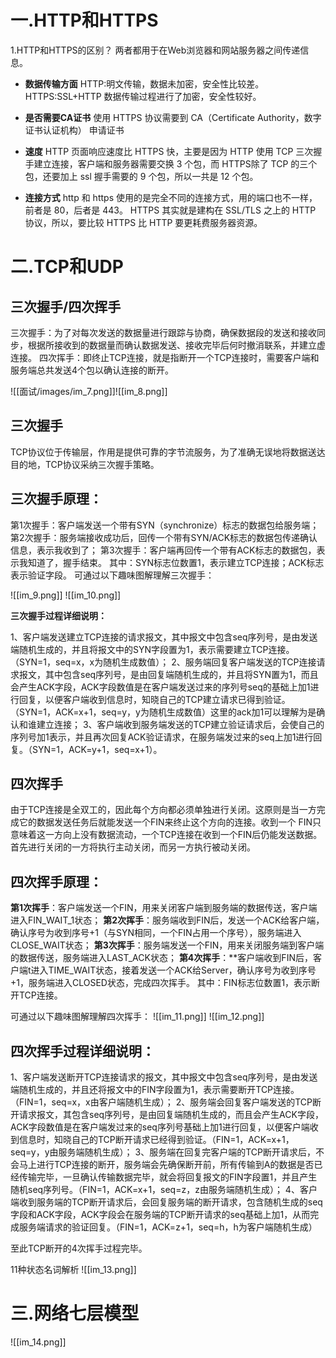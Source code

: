 # 一.HTTP和HTTPS

1.HTTP和HTTPS的区别？
两者都用于在Web浏览器和网站服务器之间传递信息。

- **数据传输方面**
HTTP:明文传输，数据未加密，安全性比较差。
HTTPS:SSL+HTTP 数据传输过程进行了加密，安全性较好。

- **是否需要CA证书**
使用 HTTPS 协议需要到 CA（Certificate Authority，数字证书认证机构） 申请证书

- **速度**
HTTP 页面响应速度比 HTTPS 快，主要是因为 HTTP 使用 TCP 三次握手建立连接，客户端和服务器需要交换 3 个包，而 HTTPS除了 TCP 的三个包，还要加上 ssl 握手需要的 9 个包，所以一共是 12 个包。

- **连接方式**
http 和 https 使用的是完全不同的连接方式，用的端口也不一样，前者是 80，后者是 443。
HTTPS 其实就是建构在 SSL/TLS 之上的 HTTP 协议，所以，要比较 HTTPS 比 HTTP 要更耗费服务器资源。

# 二.TCP和UDP

## 三次握手/四次挥手

三次握手：为了对每次发送的数据量进行跟踪与协商，确保数据段的发送和接收同步，根据所接收到的数据量而确认数据发送、接收完毕后何时撤消联系，并建立虚连接。
四次挥手：即终止TCP连接，就是指断开一个TCP连接时，需要客户端和服务端总共发送4个包以确认连接的断开。

![[面试/images/im_7.png]]![[im_8.png]]
## 三次握手

TCP协议位于传输层，作用是提供可靠的字节流服务，为了准确无误地将数据送达目的地，TCP协议采纳三次握手策略。

## 三次握手原理：

第1次握手：客户端发送一个带有SYN（synchronize）标志的数据包给服务端；
第2次握手：服务端接收成功后，回传一个带有SYN/ACK标志的数据包传递确认信息，表示我收到了；
第3次握手：客户端再回传一个带有ACK标志的数据包，表示我知道了，握手结束。
其中：SYN标志位数置1，表示建立TCP连接；ACK标志表示验证字段。
可通过以下趣味图解理解三次握手：

![[im_9.png]]
![[im_10.png]]

**三次握手过程详细说明：**

1、客户端发送建立TCP连接的请求报文，其中报文中包含seq序列号，是由发送端随机生成的，并且将报文中的SYN字段置为1，表示需要建立TCP连接。（SYN=1，seq=x，x为随机生成数值）；
2、服务端回复客户端发送的TCP连接请求报文，其中包含seq序列号，是由回复端随机生成的，并且将SYN置为1，而且会产生ACK字段，ACK字段数值是在客户端发送过来的序列号seq的基础上加1进行回复，以便客户端收到信息时，知晓自己的TCP建立请求已得到验证。（SYN=1，ACK=x+1，seq=y，y为随机生成数值）这里的ack加1可以理解为是确认和谁建立连接；
3、客户端收到服务端发送的TCP建立验证请求后，会使自己的序列号加1表示，并且再次回复ACK验证请求，在服务端发过来的seq上加1进行回复。（SYN=1，ACK=y+1，seq=x+1）。
## 四次挥手
由于TCP连接是全双工的，因此每个方向都必须单独进行关闭。这原则是当一方完成它的数据发送任务后就能发送一个FIN来终止这个方向的连接。收到一个 FIN只意味着这一方向上没有数据流动，一个TCP连接在收到一个FIN后仍能发送数据。首先进行关闭的一方将执行主动关闭，而另一方执行被动关闭。

## 四次挥手原理：

**第1次挥手**：客户端发送一个FIN，用来关闭客户端到服务端的数据传送，客户端进入FIN_WAIT_1状态；
**第2次挥手**：服务端收到FIN后，发送一个ACK给客户端，确认序号为收到序号+1（与SYN相同，一个FIN占用一个序号），服务端进入CLOSE_WAIT状态；
**第3次挥手**：服务端发送一个FIN，用来关闭服务端到客户端的数据传送，服务端进入LAST_ACK状态；
**第4次挥手**：**客户端收到FIN后，客户端t进入TIME_WAIT状态，接着发送一个ACK给Server，确认序号为收到序号+1，服务端进入CLOSED状态，完成四次挥手。
其中：FIN标志位数置1，表示断开TCP连接。

可通过以下趣味图解理解四次挥手：
![[im_11.png]]
![[im_12.png]]

## 四次挥手过程详细说明：

1、客户端发送断开TCP连接请求的报文，其中报文中包含seq序列号，是由发送端随机生成的，并且还将报文中的FIN字段置为1，表示需要断开TCP连接。（FIN=1，seq=x，x由客户端随机生成）；
2、服务端会回复客户端发送的TCP断开请求报文，其包含seq序列号，是由回复端随机生成的，而且会产生ACK字段，ACK字段数值是在客户端发过来的seq序列号基础上加1进行回复，以便客户端收到信息时，知晓自己的TCP断开请求已经得到验证。（FIN=1，ACK=x+1，seq=y，y由服务端随机生成）；
3、服务端在回复完客户端的TCP断开请求后，不会马上进行TCP连接的断开，服务端会先确保断开前，所有传输到A的数据是否已经传输完毕，一旦确认传输数据完毕，就会将回复报文的FIN字段置1，并且产生随机seq序列号。（FIN=1，ACK=x+1，seq=z，z由服务端随机生成）；
4、客户端收到服务端的TCP断开请求后，会回复服务端的断开请求，包含随机生成的seq字段和ACK字段，ACK字段会在服务端的TCP断开请求的seq基础上加1，从而完成服务端请求的验证回复。（FIN=1，ACK=z+1，seq=h，h为客户端随机生成）

至此TCP断开的4次挥手过程完毕。

11种状态名词解析
![[im_13.png]]
# 三.网络七层模型

![[im_14.png]]